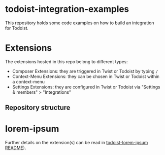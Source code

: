 # todoist-integration-examples
This repository holds some code examples on how to build an integration for Todoist.

# Extensions

The extensions hosted in this repo belong to different types:
- Composer Extensions: they are triggered in Twist or Todoist by typing `/`
- Context-Menu Extensions: they can be chosen in Twist or Todoist within a context-menu
- Settings Extensions: they are configured in Twist or Todoist via "Settings & members" > "Integrations"

## Repository structure

# lorem-ipsum

Further details on the extension(s) can be read in [todoist-lorem-ipsum README](todoist-lorem-ipsum/README.md)).

